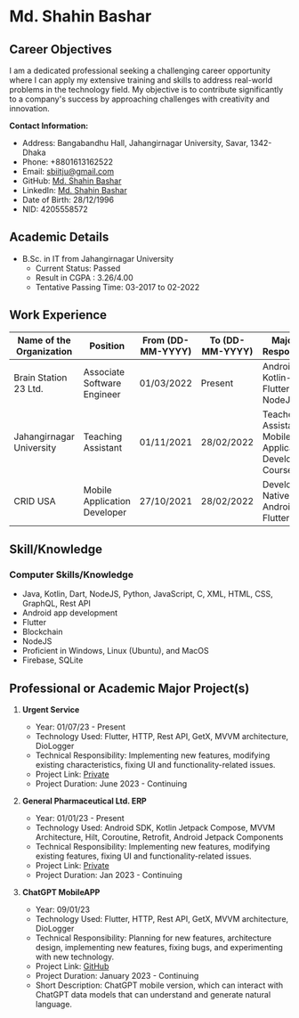# Md. Shahin Bashar

## Career Objectives

I am a dedicated professional seeking a challenging career opportunity where I can apply my extensive training and skills to address real-world problems in the technology field. My objective is to contribute significantly to a company's success by approaching challenges with creativity and innovation.

**Contact Information:**
- Address: Bangabandhu Hall, Jahangirnagar University, Savar, 1342-Dhaka
- Phone: +8801613162522
- Email: sbiitju@gmail.com
- GitHub: [Md. Shahin Bashar](https://github.com/sbiitju)
- LinkedIn: [Md. Shahin Bashar](https://www.linkedin.com/in/sbiitju/)
- Date of Birth: 28/12/1996
- NID: 4205558572

## Academic Details

- B.Sc. in IT from Jahangirnagar University
  - Current Status: Passed
  - Result in CGPA : 3.26/4.00
  - Tentative Passing Time: 03-2017 to 02-2022

## Work Experience

| Name of the Organization | Position                    | From (DD-MM-YYYY) | To (DD-MM-YYYY) | Major Job Responsibility                                        |
|--------------------------|-----------------------------|--------------------|------------------|-----------------------------------------------------------------|
| Brain Station 23 Ltd.    | Associate Software Engineer | 01/03/2022         | Present          | Android-Kotlin-Flutter-Dart-NodeJS                              |
| Jahangirnagar University  | Teaching Assistant          | 01/11/2021         | 28/02/2022       | Teacher Assistant on Mobile Application Development Course    |
| CRID USA                 | Mobile Application Developer | 27/10/2021         | 28/02/2022       | Develop both Native Android & Flutter Project                  |
                                    

## Skill/Knowledge

### Computer Skills/Knowledge
- Java, Kotlin, Dart, NodeJS, Python, JavaScript, C, XML, HTML, CSS, GraphQL, Rest API
- Android app development
- Flutter
- Blockchain
- NodeJS
- Proficient in Windows, Linux (Ubuntu), and MacOS
- Firebase, SQLite

## Professional or Academic Major Project(s)

1. **Urgent Service**
   - Year: 01/07/23 - Present
   - Technology Used: Flutter, HTTP, Rest API, GetX, MVVM architecture, DioLogger
   - Technical Responsibility: Implementing new features, modifying existing characteristics, fixing UI and functionality-related issues.
   - Project Link: [Private](#)
   - Project Duration: June 2023 - Continuing

2. **General Pharmaceutical Ltd. ERP**
   - Year: 01/01/23 - Present
   - Technology Used: Android SDK, Kotlin Jetpack Compose, MVVM Architecture, Hilt, Coroutine, Retrofit, Android Jetpack Components
   - Technical Responsibility: Implementing new features, modifying existing features, fixing UI and functionality-related issues.
   - Project Link: [Private](#)
   - Project Duration: Jan 2023 - Continuing

3. **ChatGPT MobileAPP**
   - Year: 09/01/23
   - Technology Used: Flutter, HTTP, Rest API, GetX, MVVM architecture, DioLogger
   - Technical Responsibility: Planning for new features, architecture design, implementing new features, fixing bugs, and experimenting with new technology.
   - Project Link: [GitHub](https://github.com/sbiitju/sbiitju/tree/chatgpt)
   - Project Duration: January 2023 - Continuing
   - Short Description: ChatGPT mobile version, which can interact with ChatGPT data models that can understand and generate natural language.
   
